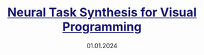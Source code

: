 ---
title: '<a href="https://openreview.net/pdf?id=aYkYajcJDN"  style="color: MidnightBlue; text-decoration: underline;"> Neural Task Synthesis for Visual Programming</a>'
collection: publications
permalink: /publication/neural_task_synthesis
excerpt: 'V. Padurean, **G. Tzannetos**, A. Singla'
date: 01.01.2024
venue: 'Transactions on Machine Learning Research (TMLR)'
#paperurl: 'https://arxiv.org/pdf/2305.18342.pdf'
#citation: ''
---